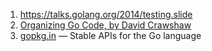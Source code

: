 1. https://talks.golang.org/2014/testing.slide
2. [Organizing Go Code, by David Crawshaw](https://talks.golang.org/2014/organizeio.slide)
3. [gopkg.in](http://labix.org/gopkg.in) — Stable APIs for the Go language
